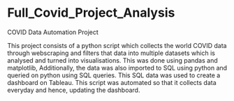 # Full_Covid_Project_Analysis
COVID Data Automation Project

This project consists of a python script which collects the world COVID data through webscraping and filters that data into multiple datasets which is analysed and turned into visualisations. This was done using pandas and matplotlib, Additionally, the data was also imported to SQL using python and queried on python using SQL queries. This SQL data was used to create a dashboard on Tableau. This script was automated so that it collects data everyday and hence, updating the dashboard.
